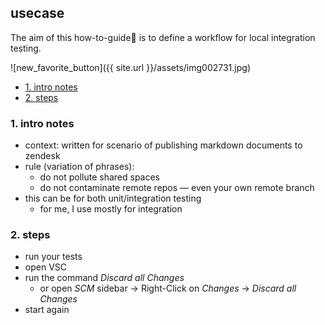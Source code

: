 ## usecase
The aim of this how-to-guide🏁 is to define a workflow for local integration testing.

![new_favorite_button]({{ site.url }}/assets/img002731.jpg)

<!-- TOC -->

- [1. intro notes](#1-intro-notes)
- [2. steps](#2-steps)

<!-- /TOC -->

### 1. intro notes
* context: written for scenario of publishing markdown documents to zendesk
* rule (variation of phrases): 
    - do not pollute shared spaces 
    - do not contaminate remote repos — even your own remote branch
* this can be for both unit/integration testing 
    - for me, I use mostly for integration

### 2. steps
* run your tests
* open VSC
* run the command _Discard all Changes_
    - or open _SCM_ sidebar → Right-Click on _Changes_ → _Discard all Changes_
* start again
